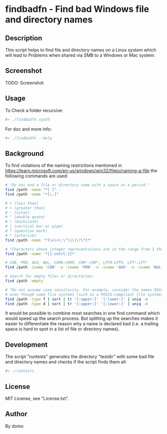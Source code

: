 
# findbadfn - Find bad Windows file and directory names

## Description

This script helps to find file and directory names on a Linux system which will lead to Problems when shared via SMB to a Windows or Mac system.

## Screenshot

TODO: Screenshot

## Usage

To Check a folder recursive:

```Bash
#> ./findbadfn /path
```

For doc and more info:

```Bash
#> ./findbadfn --help
```

## Background

To find violations of the naming restrictions mentioned in <https://learn.microsoft.com/en-us/windows/win32/fileio/naming-a-file> the following commands are used:

```Bash
# "Do not end a file or directory name with a space or a period."
find /path -name "*[ ]" -
find /path -name "*[\.]"

# < (less than)
# > (greater than)
# : (colon)
# " (double quote)
# \ (backslash)
# | (vertical bar or pipe)
# ? (question mark)
# * (asterisk)
find /path -name '*[\<\>\:\"\\\|\?\*]*'

# "Characters whose integer representations are in the range from 1 through 31, ..."
find /path -name '*[[:cntrl:]]*'

# CON, PRN, AUX, NUL, COM0-COM9, COM¹-COM³, LPT0-LPT9, LPT¹-LPT³
find /path -iname 'CON' -o -iname 'PRN' -o -iname 'AUX' -o -iname 'NUL' -o -iname 'COM[0-9¹²³]' -o -iname 'LPT[0-9¹²³]'

# Search for empty files or directories:
find /path -empty

# "Do not assume case sensitivity. For example, consider the names OSCAR, Oscar, and oscar to be the same,
# even though some file systems (such as a POSIX-compliant file system) may consider them as different."
find /path -type f | sort | tr '[:upper:]' '[:lower:]' | uniq -d
find /path -type d | sort | tr '[:upper:]' '[:lower:]' | uniq -d
```

It would be possible to combine most searches in one find command which would speed up the search process. But splitting up the searches makes it easier to differentiate the reason why a name is declared bad (i.e. a trailing space is hard to spot in a list of file or directory names).

## Development

The script "runtests" generates the directory "testdir" with some bad file and directory names and checks if the script finds them all:

```Bash
#> ./runtests
```

## License

MIT License, see "License.txt".

## Author

By domo
